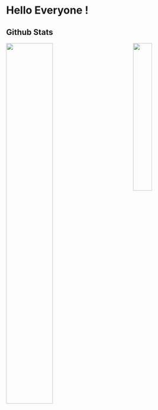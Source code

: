 # Hello Everyone ! 

## Github Stats

  <a href="https://github.com/narendradhafa"><img width="50%" src="https://github-readme-stats.vercel.app/api?username=narendradhafa&theme=radical&title_color=ff3068?"></a>
  <a href="https://github.com/narendradhafa"><img align="right" width="32%" src="https://github-readme-stats.vercel.app/api/top-langs/?username=narendradhafa&theme=radical&title_color=ff3068?"/></a>
